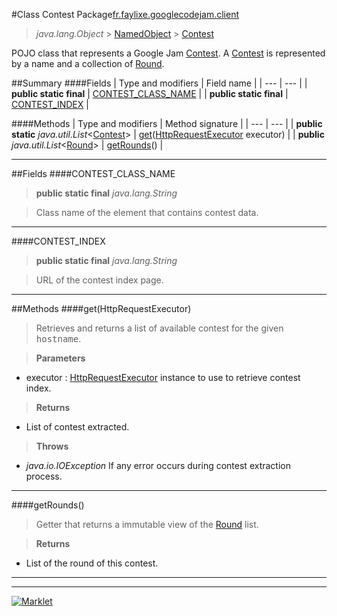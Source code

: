 #Class Contest
Package[fr.faylixe.googlecodejam.client](README.md)<br>

> *java.lang.Object* > [NamedObject](common/NamedObject.md) > [Contest](Contest.md)

POJO class that represents a Google Jam [Contest](Contest.md).
 A [Contest](Contest.md) is represented by a name and a
 collection of [Round](Round.md).

##Summary
####Fields
| Type and modifiers | Field name |
| --- | --- |
| **public static final** | [CONTEST_CLASS_NAME](#contest_class_name) |
| **public static final** | [CONTEST_INDEX](#contest_index) |

####Methods
| Type and modifiers | Method signature |
| --- | --- |
| **public static** *java.util.List*<[Contest](Contest.md)> | [get](#gethttprequestexecutor)([HttpRequestExecutor](executor/HttpRequestExecutor.md) executor) |
| **public** *java.util.List*<[Round](Round.md)> | [getRounds](#getrounds)() |

---


##Fields
####CONTEST_CLASS_NAME
> **public static final** *java.lang.String*

> Class name of the element that contains contest data.

---

####CONTEST_INDEX
> **public static final** *java.lang.String*

> URL of the contest index page.

---


##Methods
####get(HttpRequestExecutor)
> Retrieves and returns a list of available
 contest for the given <tt>hostname</tt>.

> **Parameters**
* executor : [HttpRequestExecutor](executor/HttpRequestExecutor.md) instance to use to retrieve contest index.

> **Returns**
* List of contest extracted.

> **Throws**
* *java.io.IOException* If any error occurs during contest extraction process.


---

####getRounds()
> Getter that returns a immutable view
 of the [Round](Round.md) list.

> **Returns**
* List of the round of this contest.


---

---

[![Marklet](https://img.shields.io/badge/Generated%20by-Marklet-green.svg)](https://github.com/Faylixe/marklet)